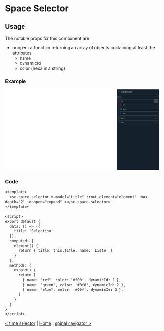 # Space Selector

## Usage

The notable props for this component are:
- onopen: a function returning an array of objects containing at least the attributes
  - name
  - dynamicId
  - color (hexa in a string)

### Example
![time selector](../public/docs/space%20selector.png)
### Code
```vue
<template>
  <sc-space-selector v-model="title" :root-element="element" :max-depth="2" :onopen="expand" ></sc-space-selector>
</template>

<script>
export default {
  data: () => ({
    title: 'Selection'
  }),
  computed: {
    element() {
      return { title: this.title, name: 'Liste' }
    }
  },
  methods: {
    expand() {
      return [
        { name: "red", color: '#f00', dynamicId: 1 },
        { name: "green", color: '#0f0', dynamicId: 2 },
        { name: "blue", color: '#00f', dynamicId: 3 },
      ]
    }
  }
}
</script>
```

[< time selector](time-selector.md) | [Home](documentation.md) | [spinal navigator >](spinal-navigator.md)